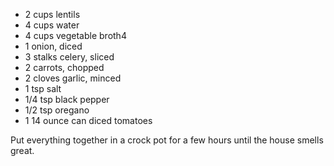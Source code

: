 - 2 cups lentils
- 4 cups water
- 4 cups vegetable broth4
- 1 onion, diced
- 3 stalks celery, sliced
- 2 carrots, chopped
- 2 cloves garlic, minced
- 1 tsp salt
- 1/4 tsp black pepper
- 1/2 tsp oregano
- 1 14 ounce can diced tomatoes

Put everything together in a crock pot for a few hours until the house smells great.
